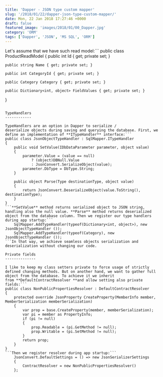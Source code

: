 ```yaml
---
title: 'Dapper - JSON type custom mapper'
slug: '/2018/01/22/dapper-json-type-custom-mapper/'
date: Mon, 22 Jan 2018 17:27:46 +0000
draft: false
featured_image: 'images/2018/01/00_Dapper.jpg'
category: 'ORM'
tags: ['Dapper', 'JSON', 'MS SQL', 'ORM']
---
```


Let's assume that we have such read model:```
public class ProductReadModel 
{
	public int Id { get; private set; }
	
	public string Name { get; private set; }
	
	public int CategoryId { get; private set; }
	
	public Category Category { get; private set; }
	
	public Dictionary<int, object> FieldValues { get; private set; }
}
```And we want store **Category** and **FieldValues** in the table, as JSON string.  How to handle JSON serialization and deserialization in Dapper?

TypeHandlers
------------

TypeHandlers are an option in Dapper to serialize / deserialize objects during saving and querying the database. First, we define an implementation of **ITypeHandler** interface:```
public class JsonObjectTypeHandler : SqlMapper.ITypeHandler
{
	public void SetValue(IDbDataParameter parameter, object value)
	{
		parameter.Value = (value == null)
			? (object)DBNull.Value
			: JsonConvert.SerializeObject(value);
		parameter.DbType = DbType.String;
	}

	public object Parse(Type destinationType, object value)
	{
		return JsonConvert.DeserializeObject(value.ToString(), destinationType);
	}
}
```**SetValue** method returns serialized object to JSON string, handling also the null value. **Parse** method returns deserialized object from the database column. Then we register our type handlers during app startup:```
	SqlMapper.AddTypeHandler(typeof(Dictionary<int, object>), new JsonObjectTypeHandler ());
	SqlMapper.AddTypeHandler(typeof(Category), new JsonObjectTypeHandler ());
```In that way, we achieve seamless objects serialization and deserialization without changing our code.

Private fields
--------------

I like to keep my class setters private to force usage of strictly defined changing methods. But on another hand, we want to gather full object from the database. To achieve it we inherit from **DefaultContractResolver **and allow setting also private fields:```
public class NonPublicPropertiesResolver : DefaultContractResolver
{
	protected override JsonProperty CreateProperty(MemberInfo member, MemberSerialization memberSerialization)
	{
		var prop = base.CreateProperty(member, memberSerialization);
		var pi = member as PropertyInfo;
		if (pi != null)
		{
			prop.Readable = (pi.GetMethod != null);
			prop.Writable = (pi.SetMethod != null);
		}
		return prop;
	}
}
```Then we register resolver during app startup:```
	JsonConvert.DefaultSettings = () => new JsonSerializerSettings
	{
		ContractResolver = new NonPublicPropertiesResolver()
	};
```